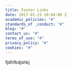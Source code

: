 ```yaml
---
title: Footer Links
date: 2017-01-23 10:04:00 Z
academic_policies: "#"
standards_of _conduct: "#"
blog: "#"
contact_us: "#"
terms_of_use: "#"
privacy_policy: "#"
cookies: "#"
---
```


fjdhfkdjshkj